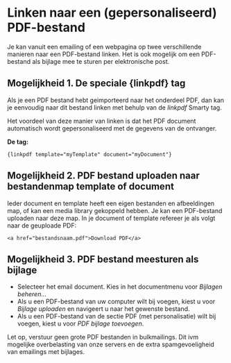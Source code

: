 # Linken naar een (gepersonaliseerd) PDF-bestand

Je kan vanuit een emailing of een webpagina op twee verschillende
manieren naar een PDF-bestand linken. Het is ook mogelijk om een
PDF-bestand als bijlage mee te sturen per elektronische post.

Mogelijkheid 1. De speciale {linkpdf} tag
-----------------------------------------

Als je een PDF bestand hebt geimporteerd naar het onderdeel PDF, dan kan
je eenvoudig naar dit bestand linken met behulp van de *linkpdf* Smarty
tag.

Het voordeel van deze manier van linken is dat het PDF document
automatisch wordt gepersonaliseerd met de gegevens van de ontvanger.

**De tag:**

`{linkpdf template="myTemplate" document="myDocument"}`

Mogelijkheid 2. PDF bestand uploaden naar bestandenmap template of document
---------------------------------------------------------------------------

Ieder document en template heeft een eigen bestanden en afbeeldingen
map, of kan een media library gekoppeld hebben. Je kan een PDF-bestand
uploaden naar deze map. In je document of template refereer je als volgt
naar de geuploade PDF:

`<a href="bestandsnaam.pdf">Download PDF</a>`

Mogelijkheid 3. PDF bestand meesturen als bijlage
-------------------------------------------------

-   Selecteer het email document. Kies in het documentmenu voor
    *Bijlagen beheren...*
-   Als u een PDF-bestand van uw computer wilt bij voegen, kiest u voor
    *Bijlage uploaden* en navigeert u naar het gewenste bestand.
-   Als u een PDF-bestand van de sectie PDF (met personalisatie) wilt
    bij voegen, kiest u voor *PDF bijlage toevoegen*.

Let op, verstuur geen grote PDF bestanden in bulkmailings. Dit ivm
mogelijke overbelasting van onze servers en de extra spamgevoeligheid
van emailings met bijlages.
